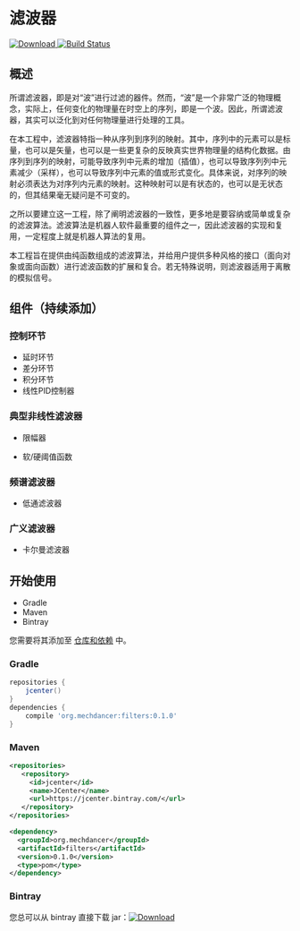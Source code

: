 # 滤波器

[![Download](https://api.bintray.com/packages/mechdancer/maven/filters/images/download.svg) ](https://bintray.com/mechdancer/maven/filters/_latestVersion)
[![Build Status](https://www.travis-ci.org/MechDancer/filters.svg?branch=master)](https://www.travis-ci.org/MechDancer/filters)

## 概述

所谓滤波器，即是对“波”进行过滤的器件。然而，“波”是一个非常广泛的物理概念，实际上，任何变化的物理量在时空上的序列，即是一个波。因此，所谓滤波器，其实可以泛化到对任何物理量进行处理的工具。

在本工程中，滤波器特指一种从序列到序列的映射。其中，序列中的元素可以是标量，也可以是矢量，也可以是一些更复杂的反映真实世界物理量的结构化数据。由序列到序列的映射，可能导致序列中元素的增加（插值），也可以导致序列列中元素减少（采样），也可以导致序列中元素的值或形式变化。具体来说，对序列的映射必须表达为对序列内元素的映射。这种映射可以是有状态的，也可以是无状态的，但其结果毫无疑问是不可变的。

之所以要建立这一工程，除了阐明滤波器的一致性，更多地是要容纳或简单或复杂的滤波算法。滤波算法是机器人软件最重要的组件之一，因此滤波器的实现和复用，一定程度上就是机器人算法的复用。

本工程旨在提供由纯函数组成的滤波算法，并给用户提供多种风格的接口（面向对象或面向函数）进行滤波函数的扩展和复合。若无特殊说明，则滤波器适用于离散的模拟信号。

## 组件（持续添加）

### 控制环节

* 延时环节
* 差分环节
* 积分环节
* 线性PID控制器

### 典型非线性滤波器

* 限幅器

* 软/硬阈值函数


### 频谱滤波器

* 低通滤波器

### 广义滤波器

* 卡尔曼滤波器

  
## 开始使用

* Gradle
* Maven
* Bintray

您需要将其添加至  [仓库和依赖](https://docs.gradle.org/current/userguide/declaring_dependencies.html) 中。

### Gradle

```groovy
repositories {
    jcenter()
}
dependencies {
    compile 'org.mechdancer:filters:0.1.0'
}
```

### Maven

```xml
<repositories>
   <repository>
     <id>jcenter</id>
     <name>JCenter</name>
     <url>https://jcenter.bintray.com/</url>
   </repository>
</repositories>

<dependency>
  <groupId>org.mechdancer</groupId>
  <artifactId>filters</artifactId>
  <version>0.1.0</version>
  <type>pom</type>
</dependency>
```

### Bintray

您总可以从 bintray 直接下载 jar：[![Download](https://api.bintray.com/packages/mechdancer/maven/filters/images/download.svg) ](https://bintray.com/mechdancer/maven/filters/_latestVersion)
  
